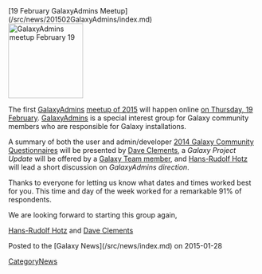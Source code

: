 <div class='newsItemHeader'>[19 February GalaxyAdmins Meetup](/src/news/201502GalaxyAdmins/index.md)</div>

<div class='left'><a href='/src/Community/GalaxyAdmins/Meetups/2015_02_19/index.md'><img src="/src/images/Logos/GalaxyAdmins.png" alt="GalaxyAdmins meetup February 19" width="150" /></a></div>

The first [GalaxyAdmins](/src/Community/GalaxyAdmins/index.md) [meetup of 2015](/src/Community/GalaxyAdmins/Meetups/2015_02_19/index.md) will happen online [on Thursday, 19 February](http://bit.ly/1yZJSkN).  [GalaxyAdmins](/src/Community/GalaxyAdmins/index.md) is a special interest group for Galaxy community members who are responsible for Galaxy installations.

A summary of both the user and admin/developer [2014 Galaxy Community Questionnaires](/src/news/2014Questionnaire/index.md) will be presented by [Dave Clements](/src/DaveClements/index.md), a *Galaxy Project Update* will be offered by a [Galaxy Team member](/src/GalaxyTeam/index.md), and   [Hans-Rudolf Hotz](/src/HansrudolfHotz/index.md) will lead a short discussion on *GalaxyAdmins direction*.

Thanks to everyone for letting us know what dates and times worked best for you.  This time and day of the week worked for a remarkable 91% of respondents.

We are looking forward to starting this group again,

[Hans-Rudolf Hotz](/src/HansrudolfHotz/index.md) and [Dave Clements](/src/DaveClements/index.md)

<div class='newsItemFooter'>Posted to the [Galaxy News](/src/news/index.md) on 2015-01-28</div>

[CategoryNews](/src/CategoryNews/index.md)
